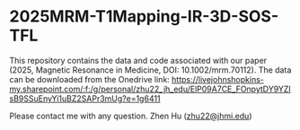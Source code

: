 # 2025MRM-T1Mapping-IR-3D-SOS-TFL
This repository contains the data and code associated with our paper (2025, Magnetic Resonance in Medicine, DOI: 10.1002/mrm.70112).
The data can be downloaded from the Onedrive link: https://livejohnshopkins-my.sharepoint.com/:f:/g/personal/zhu22_jh_edu/ElP09A7CE_FOnpytDY9YZIsB9SSuEnyYi1uBZ2SAPr3mUg?e=1g6411

Please contact me with any question. Zhen Hu (zhu22@jhmi.edu)
